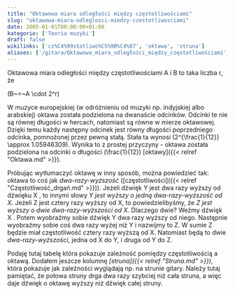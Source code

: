 ```yaml
---
title: "Oktawowa miara odległości między częstotliwościami"
slug: "oktawowa-miara-odleglosci-miedzy-czestotliwosciami"
date: 2005-01-01T00:00:00+01:00
kategorie: ['Teoria muzyki']
draft: false
wikilinks: ['cz%C4%99stotliwo%C5%9B%C4%87', 'oktawa', 'struna']
aliases: ['/gitara/Oktawowa_miara_odległości_między_częstotliwościami', 'oktawowa-miara-odległości-między-częstotliwościami']
---
```

Oktawowa miara odległości między częstotliwościami A i B to taka liczba
r, że

\(B~=~A \cdot 2^r\)

W muzyce europejskiej (w odróżnieniu od muzyki np. indyjskiej albo
arabskiej) oktawa została podzielona na dwanaście odcinków. Odcinki te
nie są równej długości w hercach, natomiast są równe w mierze oktawowej.
Dzięki temu każdy następny odcinek jest równy długości poprzedniego
odcinka, pomnożonej przez pewną stałą. Stała ta wynosi
\(2^{\frac{1}{12}} \approx 1.05946309\). Wynika to z prostej przyczyny -
oktawa została podzielona na odcinki o długości \(\frac{1}{12}\)
[oktawy]({{< relref "Oktawa.md" >}}).

Próbując wytłumaczyć oktawę w inny sposób, można powiedzieć tak: oktawa
to coś jak *dwa-razy-wyższość*
([częstotliwości]({{< relref "Częstotliwość_drgań.md" >}})). Jeżeli dźwięk Y jest
dwa razy wyższy od dźwięku X , to innymi słowy *Y jest wyższy o jedną
dwa-razy-wyższość od X*. Jeżeli Z jest cztery razy wyższy od X, to
powiedzielibyśmy, że *Z jest wyższy o dwie dwa-razy-wyższości od X*.
Dlaczego dwie? Weźmy dźwięk X . Potem wyobraźmy sobie dźwięk Y dwa razy
wyższy od niego. Następnie wyobraźmy sobie coś dwa razy wyżej niż Y i
nazwijmy to Z. W sumie Z będzie miał częstotliwość cztery razy wyższą od
X. Natomiast będą to dwie *dwa-razy-wyższości*, jedna od X do Y, i druga
od Y do Z.

Podaję tutaj tabelę która pokazuje zależność pomiędzy częstotliwością a
oktawą. Dodałem jeszcze kolumnę *[struna]({{< relref "Struna.md" >}})*, która
pokazuje jak zależności wyglądają np. na strunie gitary. Należy tutaj
pamiętać, że połowa struny drga dwa razy szybciej niż cała struna, a
więc daje dźwięk o oktawę wyższy niż dźwięk całej struny.


